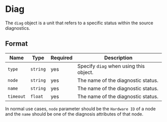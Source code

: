 # Diag

The `diag` object is a unit that refers to a specific status within the source diagnostics.

## Format

| Name      | Type     | Required | Description                            |
| --------- | -------- | -------- | -------------------------------------- |
| `type`    | `string` | yes      | Specify `diag` when using this object. |
| `node`    | `string` | yes      | The name of the diagnostic status.     |
| `name`    | `string` | yes      | The name of the diagnostic status.     |
| `timeout` | `float`  | yes      | The name of the diagnostic status.     |

In normal use cases, `node` parameter should be the `Hardware ID` of a node and the `name` should be one of the diagnosis attributes of that node.
